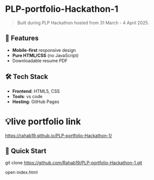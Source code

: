 # PLP-portfolio-Hackathon-1

> Built during PLP Hackathon hosted from 31 March - 4 April 2025.

## 🚀 Features
- **Mobile-first** responsive design
- **Pure HTML/CSS** (no JavaScript)
- Downloadable resume PDF

## 🛠 Tech Stack
- **Frontend**: HTML5, CSS
- **Tools**: vs code 
- **Hosting**: GitHub Pages

# 💡live portfolio link
https://rahab19.github.io/PLP-portfolio-Hackathon-1/

## 📌 Quick Start
git clone
https://github.com/Rahab19/PLP-portfolio-Hackathon-1.git

open index.html
